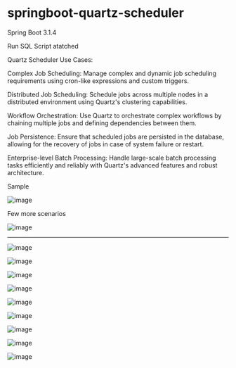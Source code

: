# springboot-quartz-scheduler
Spring Boot 3.1.4

Run SQL Script atatched



Quartz Scheduler Use Cases:

Complex Job Scheduling: Manage complex and dynamic job scheduling requirements using cron-like expressions and custom triggers.

Distributed Job Scheduling: Schedule jobs across multiple nodes in a distributed environment using Quartz's clustering capabilities.

Workflow Orchestration: Use Quartz to orchestrate complex workflows by chaining multiple jobs and defining dependencies between them.

Job Persistence: Ensure that scheduled jobs are persisted in the database, allowing for the recovery of jobs in case of system failure or restart.

Enterprise-level Batch Processing: Handle large-scale batch processing tasks efficiently and reliably with Quartz's advanced features and robust architecture.

Sample

![image](https://github.com/srss-pocs/springboot-quartz-scheduler/assets/145287517/f55064ab-0ca1-4865-9a50-3027c36265af)

Few more scenarios

![image](https://github.com/srss-pocs/springboot-quartz-scheduler/assets/145287517/e3507b38-34a5-401b-91ea-ce6b5faacb43)


----------------------------------------------------------------------------------------------------------------------------------------

![image](https://github.com/srss-pocs/springboot-quartz-scheduler/assets/145287517/2d9607f0-58fe-4aed-86ab-7cc36ee0a680)

![image](https://github.com/srss-pocs/springboot-quartz-scheduler/assets/145287517/5b8b85c3-6000-4549-8133-195da0199573)

![image](https://github.com/srss-pocs/springboot-quartz-scheduler/assets/145287517/4fc4e963-aca3-4a73-a127-77b0bab54dba)

![image](https://github.com/srss-pocs/springboot-quartz-scheduler/assets/145287517/3396b9e8-c577-492c-b7f2-fecdf8fba551)

![image](https://github.com/srss-pocs/springboot-quartz-scheduler/assets/145287517/9be57d35-293b-47ed-aab8-962f44b9d188)

![image](https://github.com/srss-pocs/springboot-quartz-scheduler/assets/145287517/2c23ce69-0eef-4693-b617-efe55467ff5e)

![image](https://github.com/srss-pocs/springboot-quartz-scheduler/assets/145287517/bcf74615-4e4d-42c1-87bb-a67aa0b2ac24)

![image](https://github.com/srss-pocs/springboot-quartz-scheduler/assets/145287517/4cd659b9-d554-442f-8314-d90cf9c4af04)

![image](https://github.com/srss-pocs/springboot-quartz-scheduler/assets/145287517/4eb9abcd-1bb2-4222-8259-e102ec018d35)














